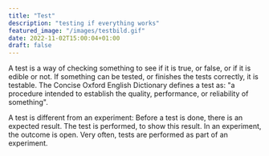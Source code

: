 ```yaml
---
title: "Test"
description: "testing if everything works"
featured_image: "/images/testbild.gif"
date: 2022-11-02T15:00:04+01:00
draft: false
---
```


A test is a way of checking something to see if it is true, or false, or if it is edible or not. If something can be tested, or finishes the tests correctly, it is testable. The Concise Oxford English Dictionary defines a test as: "a procedure intended to establish the quality, performance, or reliability of something".

A test is different from an experiment: Before a test is done, there is an expected result. The test is performed, to show this result. In an experiment, the outcome is open. Very often, tests are performed as part of an experiment. 
